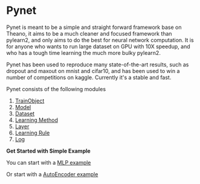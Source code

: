 Pynet
=====

Pynet is meant to be a simple and straight forward framework base on Theano, it aims to be a much cleaner and focused framework than pylearn2, and only aims to do the best for neural network computation. It is for anyone who wants to run large dataset on GPU with 10X speedup, and who has a tough time learning the much more bulky pylearn2.

Pynet has been used to reproduce many state-of-the-art results, such as dropout and maxout on mnist and cifar10, and has been used to win a number of competitions on kaggle. Currently it's a stable and fast.

Pynet consists of the following modules

1. [TrainObject](doc/train_object.md)
2. [Model](doc/model.md)
3. [Dataset](doc/dataset.md)
4. [Learning Method](doc/learning_method.md)
5. [Layer](doc/layer.md)
6. [Learning Rule](doc/learning_rule.md)
7. [Log](doc/log.md)

__Get Started with Simple Example__

You can start with a [MLP example](doc/mlp_example.md)

Or start with a [AutoEncoder example](doc/ae_example.md)
